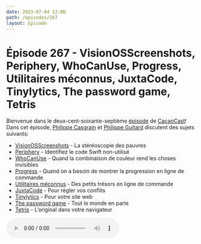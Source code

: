 ```yaml
---
date: 2023-07-04 12:00
path: /episodes/267
layout: Episode
---
```

# Épisode 267 - VisionOSScreenshots, Periphery, WhoCanUse, Progress, Utilitaires méconnus, JuxtaCode, Tinylytics, The password game, Tetris
<p>Bienvenue dans le deux-cent-soixante-septi&egrave;me&nbsp;<a href="https://archive.org/download/cacaocast/cacaocast_267.mp3" title="CacaoCast Episode 267">épisode</a> de <a href="https://mastodon.world/@cacaocast" title="CacaoCast sur Mastodon.world">CacaoCast</a>! Dans cet épisode, <a href="https://mastodon.social/@philippec" title="Philippe Casgrain sur Mastodon.social">Philippe Casgrain</a> et <a href="https://mastodon.social/@philippeguitard" title="Philippe Guitard sur Mastodon.social">Philippe Guitard</a> discutent des sujets suivants:</p>
<ul>
<li><a href="https://github.com/zhuowei/VisionOSStereoScreenshots" title="VisionOSScreenshots">VisionOSScreenshots</a> - La stéréoscopie des pauvres</li>
<li><a href="https://github.com/peripheryapp/periphery" title="Periphery">Periphery</a> - Identifiez le code Swift non-utilisé</li>
<li><a href="https://www.whocanuse.com" title="WhoCanUse">WhoCanUse</a> - Quand la combinaison de couleur rend les choses invisibles</li>
<li><a href="https://github.com/jkandzi/Progress.swift" title="Progress">Progress</a> - Quand on a besoin de montrer la progression en ligne de commande</li>
<li><a href="https://saurabhs.org/advanced-macos-commands" title="Utilitaires méconnus">Utilitaires méconnus</a> - Des petits trésors en ligne de commande</li>
<li><a href="https://juxtacode.app" title="JuxtaCode">JuxtaCode</a> - Pour régler vos conflits</li>
<li><a href="https://tinylytics.app" title="Tinylytics">Tinylytics</a> - Pour votre site web</li>
<li><a href="https://neal.fun/password-game/" title="The password game">The password game</a> - Tout le monde en parle</li>
<li><a href="https://tetris.com/tetris-e60/" title="Tetris">Tetris</a> - L’original dans votre navigateur</li>
</ul>
<p><audio controls><source src="https://archive.org/download/cacaocast/cacaocast_267.mp3" type="audio/mpeg"><source src="https://archive.org/download/cacaocast/cacaocast_267.mp3" type="audio/mp4">Votre navigateur ne supporte pas l'élément audio / Your browser does not support the audio element.</audio></p>
